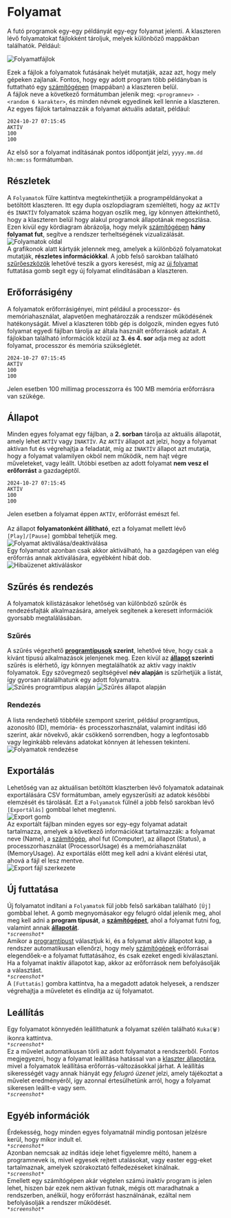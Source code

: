 # Folyamat

A futó programok egy-egy példányát egy-egy folyamat jelenti. A klaszteren lévő folyamatokat fájlokként tároljuk, melyek különböző mappákban találhatók. Például:

![Folyamatfájlok](../img/felhasznaloi/folyamat/processfiles.png)<br>

Ezek a fájlok a folyamatok futásának helyét mutatják, azaz azt, hogy mely gépeken zajlanak. Fontos, hogy egy adott program több példányban is futtatható egy [számítógépen](szamitogep.md) (mappában) a klaszteren belül.<br>
A fájlok neve a következő formátumban jelenik meg: `<programnev> - <random 6 karakter>`, és minden névnek egyedinek kell lennie a klaszteren. Az egyes fájlok tartalmazzák a folyamat aktuális adatait, például:

```
2024-10-27 07:15:45
AKTÍV
100
100
```

Az első sor a folyamat indításának pontos időpontját jelzi, `yyyy.mm.dd hh:mm:ss` formátumban.

## Részletek
A `Folyamatok` fülre kattintva megtekinthetjük a programpéldányokat a betöltött klaszteren. Itt egy dupla oszlopdiagram szemlélteti, hogy az `AKTÍV` és `INAKTÍV` folyamatok száma hogyan oszlik meg, így könnyen áttekinthető, hogy a klaszteren belül hogy alakul programok állapotának megoszlása. Ezen kívül egy kördiagram ábrázolja, hogy melyik [számítógépen](szamitogep.md) <b>hány folyamat fut</b>, segítve a rendszer terheltségének vizualizálását. <br>
![Folyamatok oldal](../img/felhasznaloi/folyamat/frontpage.png)<br>
A grafikonok alatt kártyák jelennek meg, amelyek a különböző folyamatokat mutatják, <b>részletes információkkal</b>. A jobb felső sarokban található [szűrőeszközök](#szures-es-rendezes) lehetővé teszik a gyors keresést, míg az [új folyamat](#uj-futtatasa) futtatása gomb segít egy új folyamat elindításában a klaszteren.

## Erőforrásigény

A folyamatok erőforrásigényei, mint például a processzor- és memóriahasználat, alapvetően meghatározzák a rendszer működésének hatékonyságát. Mivel a klaszteren több gép is dolgozik, minden egyes futó folyamat egyedi fájlban tárolja az általa használt erőforrások adatait. A fájlokban található információk közül az <b>3. és 4. sor</b> adja meg az adott folyamat, processzor és memória szükségletét.

```
2024-10-27 07:15:45
AKTÍV
100
100
```

Jelen esetben 100 millimag processzorra és 100 MB memória erőforrásra van szükége.

## Állapot

Minden egyes folyamat egy fájlban, a <b>2. sorban</b> tárolja az aktuális állapotát, amely lehet `AKTÍV` vagy `INAKTÍV`. Az `AKTÍV` állapot azt jelzi, hogy a folyamat aktívan fut és végrehajtja a feladatát, míg az `INAKTÍV` állapot azt mutatja, hogy a folyamat valamilyen okból nem működik, nem hajt végre műveleteket, vagy leállt. Utóbbi esetben az adott folyamat <b>nem vesz el erőforrást</b> a gazdagéptől.

```
2024-10-27 07:15:45
AKTÍV
100
100
```

Jelen esetben a folyamat éppen `AKTÍV`, erőforrást emészt fel.<br><br>
Az állapot <b>folyamatonként állítható</b>, ezt a folyamat mellett lévő `[Play]/[Pause]` gombbal tehetjük meg.<br>
![Folyamat aktiválása/deaktiválása](../img/felhasznaloi/folyamat/process-playpause.png)<br>
Egy folyamatot azonban csak akkor aktiválható, ha a gazdagépen van elég erőforrás annak aktiválására, egyébként hibát dob.<br>
![Hibaüzenet aktiváláskor](../img/felhasznaloi/folyamat/cannot-activate-process.png)<br>

## Szűrés és rendezés

A folyamatok kilistázásakor lehetőség van különböző szűrők és rendezésfajták alkalmazására, amelyek segítenek a keresett információk gyorsabb megtalálásában.
### Szűrés
A szűrés végezhető <b>[programtípusok](program.md) szerint</b>, lehetővé téve, hogy csak a kívánt típusú alkalmazások jelenjenek meg. Ezen kívül az <b>[állapot](#allapot) szerinti</b> szűrés is elérhető, így könnyen megtalálhatók az aktív vagy inaktív folyamatok. Egy szövegmező segítségével <b>név alapján</b> is szűrhetjük a listát, így gyorsan rátalálhatunk egy adott folyamatra.<br>
![Szűrés programtípus alapján](../img/felhasznaloi/folyamat/filter-processes-by-programtype.png)
![Szűrés állapot alapján](../img/felhasznaloi/folyamat/filter-processes-by-status.png)

### Rendezés
A lista rendezhető többféle szempont szerint, például programtípus, azonosító (ID), memória- és processzorhasználat, valamint indítási idő szerint, akár növekvő, akár csökkenő sorrendben, hogy a legfontosabb vagy leginkább releváns adatokat könnyen át lehessen tekinteni.<br>
![Folyamatok rendezése](../img/felhasznaloi/folyamat/orderby-processes.png)

## Exportálás

Lehetőség van az aktuálisan betöltött klaszterben lévő folyamatok adatainak exportálására CSV formátumban, amely egyszerűsíti az adatok későbbi elemzését és tárolását. Ezt a `Folyamatok` fülnél a jobb felső sarokban lévő `[Exportálás]` gombbal lehet megtenni.<br>
![Export gomb](../img/felhasznaloi/folyamat/exportCSV-processes.png) <br>
Az exportált fájlban minden egyes sor egy-egy folyamat adatait tartalmazza, amelyek a következő információkat tartalmazzák: a folyamat neve (Name), a [számítógép](szamitogep.md), ahol fut (Computer), az állapot (Status), a processzorhasználat (ProcessorUsage) és a memóriahasználat (MemoryUsage). Az exportálás előtt meg kell adni a kívánt elérési utat, ahová a fájl el lesz mentve. <br>
![Export fájl szerkezete](../img/felhasznaloi/folyamat/CSV-processes.png)

## Új futtatása

Új folyamatot indítani a `Folyamatok` fül jobb felső sarkában található `[Új]` gombbal lehet. A gomb megnyomásakor egy felugró oldal jelenik meg, ahol meg kell adni a <b>program típusát</b>, a <b>[számítógépet](szamitogep.md)</b>, ahol a folyamat futni fog, valamint annak <b>[állapotát](#allapot)</b>. <br>
*`*screenshot*`* <br>
Amikor a [programtípust](program.md) választjuk ki, és a folyamat aktív állapotot kap, a rendszer automatikusan ellenőrzi, hogy mely [számítógépek](szamitogep.md) erőforrásai elegendőek-e a folyamat futtatásához, és csak ezeket engedi kiválasztani. Ha a folyamat inaktív állapotot kap, akkor az erőforrások nem befolyásolják a választást. <br>
*`*screenshot*`* <br>
A `[Futtatás]` gombra kattintva, ha a megadott adatok helyesek, a rendszer végrehajtja a műveletet és elindítja az új folyamatot.

## Leállítás

Egy folyamatot könnyedén leállíthatunk a folyamat szélén található `Kuka(🗑️)` ikonra kattintva. <br>
*`*screenshot*`* <br>
Ez a művelet automatikusan törli az adott folyamatot a rendszerből. Fontos megjegyezni, hogy a folyamat leállítása hatással van a [klaszter állapotára](klaszter.md#allapot), mivel a folyamatok leállítása erőforrás-változásokkal járhat. A leállítás sikerességét vagy annak hiányát egy *felugró üzenet* jelzi, amely tájékoztat a művelet eredményéről, így azonnal értesülhetünk arról, hogy a folyamat sikeresen leállt-e vagy sem.<br>
*`*screenshot*`*

## Egyéb információk

Érdekesség, hogy minden egyes folyamatnál mindig pontosan jelzésre kerül, hogy mikor indult el. <br>
*`*screenshot*`* <br>
Azonban nemcsak az indítás ideje lehet figyelemre méltó, hanem a programnevek is, mivel egyesek rejtett utalásokat, vagy easter egg-eket tartalmaznak, amelyek szórakoztató felfedezéseket kínálnak. <br>
*`*screenshot*`* <br>
Emellett egy számítógépen akár végtelen számú inaktív program is jelen lehet, hiszen bár ezek nem aktívan futnak, mégis ott maradhatnak a rendszerben, anélkül, hogy erőforrást használnának, ezáltal nem befolyásolják a rendszer működését.<br>
*`*screenshot*`*